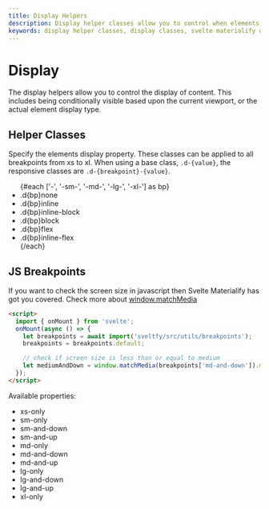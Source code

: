 ```yaml
---
title: Display Helpers
description: Display helper classes allow you to control when elements should display based upon viewport.
keywords: display helper classes, display classes, svelte materialify display
---
```


# Display

The display helpers allow you to control the display of content. This includes being conditionally visible based upon the current viewport, or the actual element display type.

## Helper Classes

Specify the elements display property. These classes can be applied to all breakpoints from xs to xl. When using a base class, `.d-{value}`, the responsive classes are `.d-{breakpoint}-{value}`.

<ul class='font-weight-bold'>
{#each ['-', '-sm-', '-md-', '-lg-', '-xl-'] as bp}
  <li>.d{bp}none</li>
  <li>.d{bp}inline</li>
  <li>.d{bp}inline-block</li>
  <li>.d{bp}block</li>
  <li>.d{bp}flex</li>
  <li>.d{bp}inline-flex</li>
{/each}
</ul>

## JS Breakpoints

If you want to check the screen size in javascript then Svelte Materialify has got you covered. Check more about [window.matchMedia](https://developer.mozilla.org/en-US/docs/Web/API/Window/matchMedia)

```html
<script>
  import { onMount } from 'svelte';
  onMount(async () => {
    let breakpoints = await import('sveltfy/src/utils/breakpoints');
    breakpoints = breakpoints.default;

    // check if screen size is less than or equal to medium
    let mediumAndDown = window.matchMedia(breakpoints['md-and-down']).matches;
  });
</script>
```

Available properties:

<ul class='font-weight-bold'>
  <li>xs-only</li>
  <li>sm-only</li>
  <li>sm-and-down</li>
  <li>sm-and-up</li>
  <li>md-only</li>
  <li>md-and-down</li>
  <li>md-and-up</li>
  <li>lg-only</li>
  <li>lg-and-down</li>
  <li>lg-and-up</li>
  <li>xl-only</li>
</ul>
